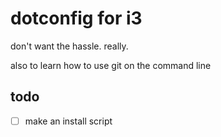 # dotconfig for i3

don't want the hassle. really.

also to learn how to use git on the command line

## todo
- [ ] make an install script
